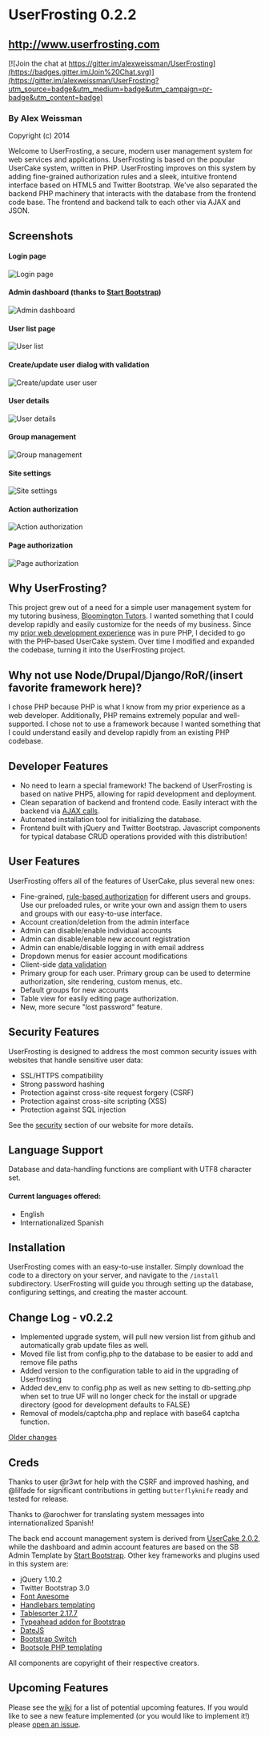 
# UserFrosting 0.2.2
## http://www.userfrosting.com

[![Join the chat at https://gitter.im/alexweissman/UserFrosting](https://badges.gitter.im/Join%20Chat.svg)](https://gitter.im/alexweissman/UserFrosting?utm_source=badge&utm_medium=badge&utm_campaign=pr-badge&utm_content=badge)

### By Alex Weissman

Copyright (c) 2014

Welcome to UserFrosting, a secure, modern user management system for web services and applications.  UserFrosting is based on the popular UserCake system, written in PHP.  UserFrosting improves on this system by adding fine-grained authorization rules and a sleek, intuitive frontend interface based on HTML5 and Twitter Bootstrap.  We've also separated the backend PHP machinery that interacts with the database from the frontend code base.  The frontend and backend talk to each other via AJAX and JSON.
        
Screenshots
-----------------
#### Login page
![Login page](/screenshots/login.png "Login page")
#### Admin dashboard (thanks to [Start Bootstrap](http://startbootstrap.com))
![Admin dashboard](/screenshots/dashboard.png "Admin dashboard")
#### User list page
![User list](/screenshots/users.png "User list page")
#### Create/update user dialog with validation
![Create/update user user](/screenshots/update_user.png "Create/update user dialog")
#### User details
![User details](/screenshots/user_details.png "User details page")
#### Group management
![Group management](/screenshots/groups.png "Group management page")
#### Site settings
![Site settings](/screenshots/site_settings.png "Site settings page")
#### Action authorization
![Action authorization](/screenshots/action_auth.png "Action authorization")
#### Page authorization
![Page authorization](/screenshots/page_auth.png "Page authorization")

Why UserFrosting?
-----------------
This project grew out of a need for a simple user management system for my tutoring business, [Bloomington Tutors](http://bloomingtontutors.com).  I wanted something that I could develop rapidly and easily customize for the needs of my business.  Since my [prior web development experience](http://alexanderweissman.com/completed-projects/) was in pure PHP, I decided to go with the PHP-based UserCake system.  Over time I modified and expanded the codebase, turning it into the UserFrosting project. 

Why not use Node/Drupal/Django/RoR/(insert favorite framework here)?
--------------------------------------------------------------------
I chose PHP because PHP is what I know from my prior experience as a web developer. Additionally, PHP remains extremely popular and well-supported.  I chose not to use a framework because I wanted something that I could understand easily and develop rapidly from an existing PHP codebase.

Developer Features
------------------
- No need to learn a special framework!  The backend of UserFrosting is based on native PHP5, allowing for rapid development and deployment.
- Clean separation of backend and frontend code.  Easily interact with the backend via [AJAX calls](http://www.userfrosting.com/backend-api.html).
- Automated installation tool for initializing the database.
- Frontend built with jQuery and Twitter Bootstrap.  Javascript components for typical database CRUD operations provided with this distribution!

User Features
-------------
UserFrosting offers all of the features of UserCake, plus several new ones:

- Fine-grained, [rule-based authorization](http://www.userfrosting.com/features.html#authorization) for different users and groups.  Use our preloaded rules, or write your own and assign them to users and groups with our easy-to-use interface.
- Account creation/deletion from the admin interface
- Admin can disable/enable individual accounts
- Admin can disable/enable new account registration
- Admin can enable/disable logging in with email address
- Dropdown menus for easier account modifications
- Client-side [data validation](http://www.userfrosting.com/features.html#validation)
- Primary group for each user.  Primary group can be used to determine authorization, site rendering, custom menus, etc.
- Default groups for new accounts
- Table view for easily editing page authorization.
- New, more secure "lost password" feature.

Security Features
-----------------
UserFrosting is designed to address the most common security issues with websites that handle sensitive user data:

- SSL/HTTPS compatibility
- Strong password hashing
- Protection against cross-site request forgery (CSRF)
- Protection against cross-site scripting (XSS)
- Protection against SQL injection

See the [security](http://www.userfrosting.com/security.html) section of our website for more details.

Language Support
----------------
Database and data-handling functions are compliant with UTF8 character set.

#### Current languages offered:

- English
- Internationalized Spanish

Installation
--------------

UserFrosting comes with an easy-to-use installer.  Simply download the code to a directory on your server, and navigate to the <code>/install</code> subdirectory.  UserFrosting will guide you through setting up the database, configuring settings, and creating the master account.

Change Log - v0.2.2 
-------------------

- Implemented upgrade system, will pull new version list from github and automatically grab update files as well.
- Moved file list from config.php to the database to be easier to add and remove file paths
- Added version to the configuration table to aid in the upgrading of Userfrosting
- Added dev_env to config.php as well as new setting to db-setting.php when set to true UF will no longer check for the install or upgrade directory (good for development defaults to FALSE)
- Removal of models/captcha.php and replace with base64 captcha function.

[Older changes](CHANGELOG.md)   

Creds
-----

Thanks to user @r3wt for help with the CSRF and improved hashing, and @lilfade for significant contributions in getting `butterflyknife` ready and tested for release.

Thanks to @arochwer for translating system messages into internationalized Spanish!

The back end account management system is derived from [UserCake 2.0.2](http://usercake.com), while the dashboard and admin account features are based on the SB Admin Template by [Start Bootstrap](http://startbootstrap.com). Other key frameworks and plugins used in this system are:

*  jQuery 1.10.2
*  Twitter Bootstrap 3.0
*  [Font Awesome](http://fontawesome.io)
*  [Handlebars templating](http://handlebarsjs.com/)
*  [Tablesorter 2.17.7](http://tablesorter.com)
*  [Typeahead addon for Bootstrap](https://github.com/twitter/typeahead.js)
*  [DateJS](http://www.datejs.com)
*  [Bootstrap Switch](http://bootstrap-switch.org) 
*  [Bootsole PHP templating](https://github.com/alexweissman/bootsole)

All components are copyright of their respective creators.

Upcoming Features
-----------------

Please see the [wiki](https://github.com/alexweissman/UserFrosting/wiki/Upcoming-features) for a list of potential upcoming features.  If you would like to see a new feature implemented (or you would like to implement it!) please [open an issue](https://github.com/alexweissman/UserFrosting/issues?direction=desc&sort=updated&state=open).

